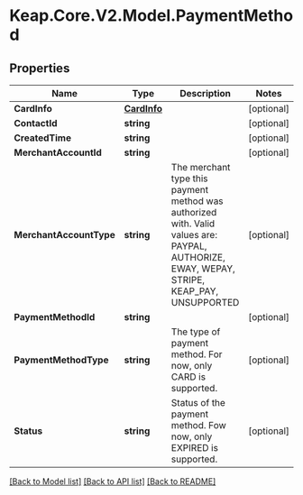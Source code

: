 # Keap.Core.V2.Model.PaymentMethod

## Properties

Name | Type | Description | Notes
------------ | ------------- | ------------- | -------------
**CardInfo** | [**CardInfo**](CardInfo.md) |  | [optional] 
**ContactId** | **string** |  | [optional] 
**CreatedTime** | **string** |  | [optional] 
**MerchantAccountId** | **string** |  | [optional] 
**MerchantAccountType** | **string** | The merchant type this payment method was authorized with. Valid values are: PAYPAL, AUTHORIZE, EWAY, WEPAY, STRIPE, KEAP_PAY, UNSUPPORTED | [optional] 
**PaymentMethodId** | **string** |  | [optional] 
**PaymentMethodType** | **string** | The type of payment method. For now, only CARD is supported. | [optional] 
**Status** | **string** | Status of the payment method. Fow now, only EXPIRED is supported. | [optional] 

[[Back to Model list]](../README.md#documentation-for-models) [[Back to API list]](../README.md#documentation-for-api-endpoints) [[Back to README]](../README.md)

